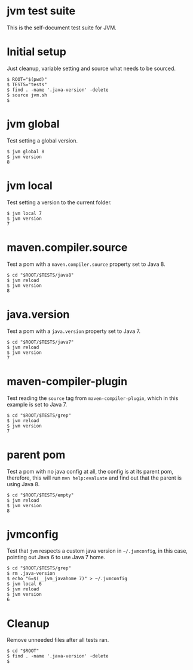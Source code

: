 # jvm test suite

This is the self-document test suite for JVM.

# Initial setup

Just cleanup, variable setting and source what needs to be sourced.

```console
$ ROOT="$(pwd)"
$ TESTS="tests"
$ find . -name '.java-version' -delete
$ source jvm.sh
$
```

# jvm global

Test setting a global version.

```console
$ jvm global 8
$ jvm version
8
```

# jvm local

Test setting a version to the current folder.

```console
$ jvm local 7
$ jvm version
7
```

# maven.compiler.source

Test a pom with a `maven.compiler.source` property set to Java 8.

```console
$ cd "$ROOT/$TESTS/java8"
$ jvm reload
$ jvm version
8
```

# java.version

Test a pom with a `java.version` property set to Java 7.

```console
$ cd "$ROOT/$TESTS/java7"
$ jvm reload
$ jvm version
7
```

# maven-compiler-plugin

Test reading the `source` tag from `maven-compiler-plugin`, which in this
example is set to Java 7.

```console
$ cd "$ROOT/$TESTS/grep"
$ jvm reload
$ jvm version
7
```

# parent pom

Test a pom with no java config at all, the config is at its parent pom,
therefore, this will run `mvn help:evaluate` and find out that the parent
is using Java 8.

```console
$ cd "$ROOT/$TESTS/empty"
$ jvm reload
$ jvm version
8
```

# jvmconfig

Test that `jvm` respects a custom java version in `~/.jvmconfig`, in this case,
pointing out Java 6 to use Java 7 home.

```console
$ cd "$ROOT/$TESTS/grep"
$ rm .java-version
$ echo "6=$(__jvm_javahome 7)" > ~/.jvmconfig
$ jvm local 6
$ jvm reload
$ jvm version
6
```

# Cleanup

Remove unneeded files after all tests ran.

```console
$ cd "$ROOT"
$ find . -name '.java-version' -delete
$
```
